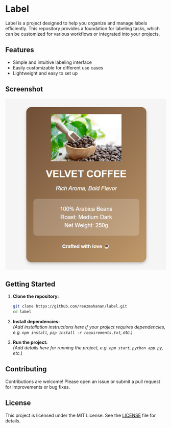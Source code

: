 # Label

Label is a project designed to help you organize and manage labels efficiently. This repository provides a foundation for labeling tasks, which can be customized for various workflows or integrated into your projects.

## Features

- Simple and intuitive labeling interface
- Easily customizable for different use cases
- Lightweight and easy to set up

## Screenshot

![Label Screenshot](https://github.com/reezmahanan/label/blob/main/Screenshot%202025-02-02%20133858.png)

## Getting Started

1. **Clone the repository:**
   ```bash
   git clone https://github.com/reezmahanan/label.git
   cd label
   ```

2. **Install dependencies:**  
   *(Add installation instructions here if your project requires dependencies, e.g. `npm install`, `pip install -r requirements.txt`, etc.)*

3. **Run the project:**  
   *(Add details here for running the project, e.g. `npm start`, `python app.py`, etc.)*

## Contributing

Contributions are welcome! Please open an issue or submit a pull request for improvements or bug fixes.

## License

This project is licensed under the MIT License. See the [LICENSE](LICENSE) file for details.
